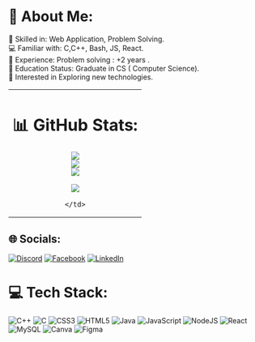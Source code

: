 # 💫 About Me:
🔭 Skilled in: Web Application, Problem Solving. <br>💻 Familiar with: C,C++, Bash, JS, React.<br>🤝 Experience: Problem solving : +2 years . <br>🌱 Education Status: Graduate in CS ( Computer Science).<br>💬 Interested in Exploring new technologies. <br>


<table width="100%">
  <tr>
    <td align="center">

# 📊 GitHub Stats:
![](https://github-readme-stats.vercel.app/api?username=inamshifath&theme=dark&hide_border=false&include_all_commits=false&count_private=false)<br/>
![](https://github-readme-streak-stats.herokuapp.com/?user=inamshifath&theme=dark&hide_border=false)<br/>
![](https://github-readme-stats.vercel.app/api/top-langs/?username=inamshifath&theme=dark&hide_border=false&include_all_commits=false&count_private=false&layout=compact)

[![](https://visitcount.itsvg.in/api?id=inamshifath&icon=0&color=0)](https://visitcount.itsvg.in)

    </td>
  </tr>
</table>





## 🌐 Socials:
[![Discord](https://img.shields.io/badge/Discord-%237289DA.svg?logo=discord&logoColor=white)](https://discord.gg/https://discord.com/channels/@me) [![Facebook](https://img.shields.io/badge/Facebook-%231877F2.svg?logo=Facebook&logoColor=white)](https://facebook.com/https://www.facebook.com/shifath.inam.5/) [![LinkedIn](https://img.shields.io/badge/LinkedIn-%230077B5.svg?logo=linkedin&logoColor=white)](https://linkedin.com/in/https://www.linkedin.com/feed/) 

# 💻 Tech Stack:
![C++](https://img.shields.io/badge/c++-%2300599C.svg?style=for-the-badge&logo=c%2B%2B&logoColor=white) ![C](https://img.shields.io/badge/c-%2300599C.svg?style=for-the-badge&logo=c&logoColor=white) ![CSS3](https://img.shields.io/badge/css3-%231572B6.svg?style=for-the-badge&logo=css3&logoColor=white) ![HTML5](https://img.shields.io/badge/html5-%23E34F26.svg?style=for-the-badge&logo=html5&logoColor=white) ![Java](https://img.shields.io/badge/java-%23ED8B00.svg?style=for-the-badge&logo=openjdk&logoColor=white) ![JavaScript](https://img.shields.io/badge/javascript-%23323330.svg?style=for-the-badge&logo=javascript&logoColor=%23F7DF1E) ![NodeJS](https://img.shields.io/badge/node.js-6DA55F?style=for-the-badge&logo=node.js&logoColor=white) ![React](https://img.shields.io/badge/react-%2320232a.svg?style=for-the-badge&logo=react&logoColor=%2361DAFB) ![MySQL](https://img.shields.io/badge/mysql-%2300000f.svg?style=for-the-badge&logo=mysql&logoColor=white) ![Canva](https://img.shields.io/badge/Canva-%2300C4CC.svg?style=for-the-badge&logo=Canva&logoColor=white) ![Figma](https://img.shields.io/badge/figma-%23F24E1E.svg?style=for-the-badge&logo=figma&logoColor=white)


<!-- Proudly created with GPRM ( https://gprm.itsvg.in ) -->
